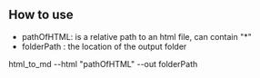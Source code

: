 ## How to use

- pathOfHTML: is a relative path to an html file, can contain "*"
- folderPath : the location of the output folder

html_to_md --html "pathOfHTML" --out folderPath
